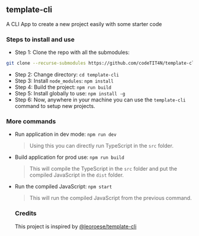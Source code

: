 ## template-cli

A CLI App to create a new project easily with some starter code

### Steps to install and use

- Step 1: Clone the repo with all the submodules:

```bash
git clone --recurse-submodules https://github.com/codeTIT4N/template-cli
```

- Step 2: Change directory: `cd template-cli`
- Step 3: Install `node_modules`: `npm install`
- Step 4: Build the project: `npm run build`
- Step 5: Install globally to use: `npm install -g`
- Step 6: Now, anywhere in your machine you can use the `template-cli` command to setup new projects.

### More commands

- Run application in dev mode: `npm run dev`

  > Using this you can directly run TypeScript in the `src` folder.

- Build application for prod use: `npm run build`

  > This will compile the TypeScript in the `src` folder and put the compiled JavaScript in the `dist` folder.

- Run the compiled JavaScript: `npm start`

  > This will run the compiled JavaScript from the previous command.

  ### Credits

  This project is inspired by [@leoroese/template-cli](https://github.com/leoroese/template-cli)
